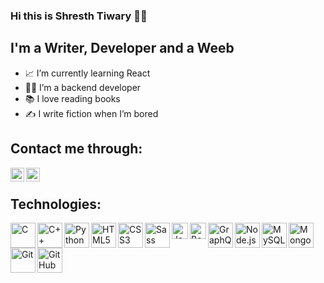 ### Hi this is Shresth Tiwary 🙋‍♂️

## I'm a Writer, Developer and a Weeb

- 📈 I’m currently learning React  
- 👩‍💻 I’m a backend developer
- 📚 I love reading books
- ✍ I write fiction when I’m bored



## Contact me through:

[<img align="left" alt="Twitter" width="22px" src="https://cdn.svgporn.com/logos/twitter.svg" />][twitter]
[<img align="left" alt="LinkedIn" width="22px" src="https://cdn.jsdelivr.net/npm/simple-icons@v3/icons/linkedin.svg" />][linkedin]

<br />

## Technologies:

<img align="left" alt="C" width="40px" src="https://cdn.svgporn.com/logos/c.svg" />
<img align="left" alt="C++" width="40px" src="https://cdn.svgporn.com/logos/c-plusplus.svg">
<img align="left" alt="Python" width="40px" src="https://cdn.svgporn.com/logos/python.svg" />
<img align="left" alt="HTML5" width="40px" src="https://cdn.svgporn.com/logos/html-5.svg" />
<img align="left" alt="CSS3" width="40px" src="https://cdn.svgporn.com/logos/css-3.svg" />
<img align="left" alt="Sass" width="40px" src="https://cdn.svgporn.com/logos/sass.svg" />
<img align="left" alt="JavaScript" width="26px" src="https://cdn.svgporn.com/logos/javascript.svg"/>
<img align="left" alt="Bootstrap" width="26px" src="https://cdn.svgporn.com/logos/bootstrap.svg">
<img align="left" alt="GraphQL" width="40px" src="https://cdn.svgporn.com/logos/graphql.svg" />
<img align="left" alt="Node.js" width="40px" src="https://cdn.svgporn.com/logos/nodejs.svg" />
<img align="left" alt="MySQL" width="40px" src="https://cdn.svgporn.com/logos/mysql.svg" />
<img align="left" alt="MongoDB" width="40px" src="https://cdn.svgporn.com/logos/mongodb.svg" />
<img align="left" alt="Git" width="40px" src="https://cdn.svgporn.com/logos/git-icon.svg" />
<img align="left" alt="GitHub" width="40px" src="https://cdn.svgporn.com/logos/github-icon.svg" />

<br />

[twitter]: https://twitter.com/ShresthTiwary
[linkedin]: https://www.linkedin.com/in/shresth-tiwary-20075b199/
